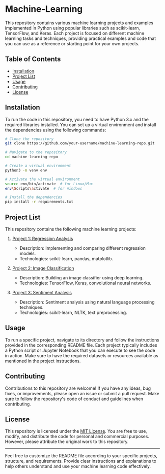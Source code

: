 # Machine-Learning
This repository contains various machine learning projects and examples implemented in Python using popular libraries such as scikit-learn, TensorFlow, and Keras. Each project is focused on different machine learning tasks and techniques, providing practical examples and code that you can use as a reference or starting point for your own projects.

## Table of Contents

- [Installation](#installation)
- [Project List](#project-list)
- [Usage](#usage)
- [Contributing](#contributing)
- [License](#license)

## Installation

To run the code in this repository, you need to have Python 3.x and the required libraries installed. You can set up a virtual environment and install the dependencies using the following commands:

```bash
# Clone the repository
git clone https://github.com/your-username/machine-learning-repo.git

# Navigate to the repository
cd machine-learning-repo

# Create a virtual environment
python3 -m venv env

# Activate the virtual environment
source env/bin/activate  # for Linux/Mac
env\Scripts\activate  # for Windows

# Install the dependencies
pip install -r requirements.txt
```

## Project List

This repository contains the following machine learning projects:

1. [Project 1: Regression Analysis](projects/regression-analysis/README.md)
   - Description: Implementing and comparing different regression models.
   - Technologies: scikit-learn, pandas, matplotlib.
   
2. [Project 2: Image Classification](projects/image-classification/README.md)
   - Description: Building an image classifier using deep learning.
   - Technologies: TensorFlow, Keras, convolutional neural networks.
   
3. [Project 3: Sentiment Analysis](projects/sentiment-analysis/README.md)
   - Description: Sentiment analysis using natural language processing techniques.
   - Technologies: scikit-learn, NLTK, text preprocessing.
   
## Usage

To run a specific project, navigate to its directory and follow the instructions provided in the corresponding README file. Each project typically includes a Python script or Jupyter Notebook that you can execute to see the code in action. Make sure to have the required datasets or resources available as mentioned in the project instructions.

## Contributing

Contributions to this repository are welcome! If you have any ideas, bug fixes, or improvements, please open an issue or submit a pull request. Make sure to follow the repository's code of conduct and guidelines when contributing.

## License

This repository is licensed under the [MIT License](LICENSE). You are free to use, modify, and distribute the code for personal and commercial purposes. However, please attribute the original work to this repository.

---

Feel free to customize the README file according to your specific projects, structure, and requirements. Provide clear instructions and explanations to help others understand and use your machine learning code effectively.
